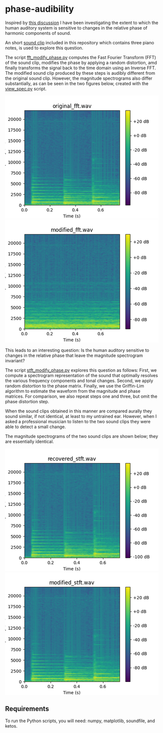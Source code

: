 # phase-audibility

Inspired by [this discussion](http://www.silcom.com/~aludwig/Phase_audibility.htm)
I have been investigating the extent to which the human auditory system is sensitive 
to changes in the relative phase of harmonic components of sound.

An short [sound clip](original_stereo.wav) included in this repository which contains 
three piano notes, is used to explore this question.

The script [fft_modify_phase.py](fft_modify_phase.py) computes the Fast Fourier 
Transform (FFT) of the sound clip, modifies the phase by applying a random 
distortion, amd finally transforms the signal back to the time domain using 
an Inverse FFT. The modified sound clip produced by these steps is audibly 
different from the original sound clip. However, the magnitude spectrograms also 
differ substantially, as can be seen in the two figures below, created with the 
[view_spec.py](view_spec.py) script.

![Original sound clip](figures/original.png)
![Sound clip with modified phase](figures/modified_fft.png)

This leads to an interesting question: Is the human auditory sensitive to 
changes in the relative phase that leave the magnitude spectrogram invariant? 

The script [stft_modify_phase.py](stft_modify_phase.py) explores this question
as follows: First, we compute a spectrogram representation of the sound that 
optimally resolves the various frequency components and tonal changes. 
Second, we apply random distortion to the phase matrix. Finally, we use the 
Griffin-Lim algorithm to estimate the waveform from the magnitude and phase 
matrices. For comparison, we also repeat steps one and three, but omit the 
phase distortion step.

When the sound clips obtained in this manner are compared aurally they sound 
similar, if not identical, at least to my untrained ear. However, when I asked 
a professional musician to listen to the two sound clips they were able to detect 
a small change. 

The magnitude spectrograms of the two sound clips are shown below; they are 
essentially identical.

![Sound clip obtained without phase distortion](figures/recovered_stft.png)
![Sound clip obtained with phase distortion](figures/modified_stft.png)


## Requirements

To run the Python scripts, you will need: numpy, matplotlib, soundfile, and ketos.
